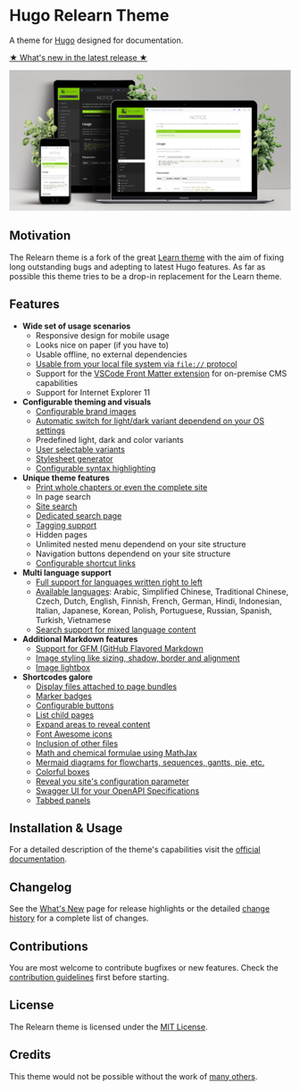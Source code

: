 # Hugo Relearn Theme

A theme for [Hugo](https://gohugo.io/) designed for documentation.

[★ What's new in the latest release ★](https://mcshelby.github.io/hugo-theme-relearn/basics/migration)

![Image of the Relearn theme in light and dark mode on phone, tablet and desktop](https://github.com/McShelby/hugo-theme-relearn/raw/main/images/hero.png)

## Motivation

The Relearn theme is a fork of the great [Learn theme](https://github.com/matcornic/hugo-theme-learn) with the aim of fixing long outstanding bugs and adepting to latest Hugo features. As far as possible this theme tries to be a drop-in replacement for the Learn theme.

## Features

- **Wide set of usage scenarios**
  - Responsive design for mobile usage
  - Looks nice on paper (if you have to)
  - Usable offline, no external dependencies
  - [Usable from your local file system via `file://` protocol](https://mcshelby.github.io/hugo-theme-relearn/basics/configuration#serving-your-page-from-the-filesystem)
  - Support for the [VSCode Front Matter extension](https://github.com/estruyf/vscode-front-matter) for on-premise CMS capabilities
  - Support for Internet Explorer 11
- **Configurable theming and visuals**
  - [Configurable brand images](https://mcshelby.github.io/hugo-theme-relearn/basics/customization#change-the-logo)
  - [Automatic switch for light/dark variant dependend on your OS settings](https://mcshelby.github.io/hugo-theme-relearn/basics/customization#adjusting-to-os-settings)
  - Predefined light, dark and color variants
  - [User selectable variants](https://mcshelby.github.io/hugo-theme-relearn/basics/customization#multiple-variants)
  - [Stylesheet generator](https://mcshelby.github.io/hugo-theme-relearn/basics/generator)
  - [Configurable syntax highlighting](https://mcshelby.github.io/hugo-theme-relearn/cont/syntaxhighlight)
- **Unique theme features**
  - [Print whole chapters or even the complete site](https://mcshelby.github.io/hugo-theme-relearn/basics/configuration#activate-print-support)
  - In page search
  - [Site search](https://mcshelby.github.io/hugo-theme-relearn/basics/configuration#activate-search)
  - [Dedicated search page](https://mcshelby.github.io/hugo-theme-relearn/basics/configuration#activate-dedicated-search-page)
  - [Tagging support](https://mcshelby.github.io/hugo-theme-relearn/cont/tags)
  - Hidden pages
  - Unlimited nested menu dependend on your site structure
  - Navigation buttons dependend on your site structure
  - [Configurable shortcut links](https://mcshelby.github.io/hugo-theme-relearn/cont/menushortcuts)
- **Multi language support**
  - [Full support for languages written right to left](https://mcshelby.github.io/hugo-theme-relearn/cont/i18n)
  - [Available languages](https://mcshelby.github.io/hugo-theme-relearn/cont/i18n#basic-configuration): Arabic, Simplified Chinese, Traditional Chinese, Czech, Dutch, English, Finnish, French, German, Hindi, Indonesian, Italian, Japanese, Korean, Polish, Portuguese, Russian, Spanish, Turkish, Vietnamese
  - [Search support for mixed language content](https://mcshelby.github.io/hugo-theme-relearn/cont/i18n#search)
- **Additional Markdown features**
  - [Support for GFM (GitHub Flavored Markdown](https://mcshelby.github.io/hugo-theme-relearn/cont/markdown)
  - [Image styling like sizing, shadow, border and alignment](https://mcshelby.github.io/hugo-theme-relearn/cont/markdown#further-image-formatting)
  - [Image lightbox](https://mcshelby.github.io/hugo-theme-relearn/cont/markdown#further-image-formatting#lightbox)
- **Shortcodes galore**
  - [Display files attached to page bundles](https://mcshelby.github.io/hugo-theme-relearn/shortcodes/attachments)
  - [Marker badges](https://mcshelby.github.io/hugo-theme-relearn/shortcodes/badge)
  - [Configurable buttons](https://mcshelby.github.io/hugo-theme-relearn/shortcodes/button)
  - [List child pages](https://mcshelby.github.io/hugo-theme-relearn/shortcodes/children)
  - [Expand areas to reveal content](https://mcshelby.github.io/hugo-theme-relearn/shortcodes/expand)
  - [Font Awesome icons](https://mcshelby.github.io/hugo-theme-relearn/shortcodes/icon)
  - [Inclusion of other files](https://mcshelby.github.io/hugo-theme-relearn/shortcodes/include)
  - [Math and chemical formulae using MathJax](https://mcshelby.github.io/hugo-theme-relearn/shortcodes/math)
  - [Mermaid diagrams for flowcharts, sequences, gantts, pie, etc.](https://mcshelby.github.io/hugo-theme-relearn/shortcodes/mermaid)
  - [Colorful boxes](https://mcshelby.github.io/hugo-theme-relearn/shortcodes/notice)
  - [Reveal you site's configuration parameter](https://mcshelby.github.io/hugo-theme-relearn/shortcodes/siteparam)
  - [Swagger UI for your OpenAPI Specifications](https://mcshelby.github.io/hugo-theme-relearn/shortcodes/swagger)
  - [Tabbed panels](https://mcshelby.github.io/hugo-theme-relearn/shortcodes/tabs)

## Installation & Usage

For a detailed description of the theme's capabilities visit the [official documentation](https://mcshelby.github.io/hugo-theme-relearn/).

## Changelog

See the [What's New](https://mcshelby.github.io/hugo-theme-relearn/basics/migration) page for release highlights or the detailed [change history](https://mcshelby.github.io/hugo-theme-relearn/basics/history) for a complete list of changes.

## Contributions

You are most welcome to contribute bugfixes or new features. Check the [contribution guidelines](https://mcshelby.github.io/hugo-theme-relearn/dev/contributing) first before starting.

## License

The Relearn theme is licensed under the [MIT License](https://github.com/McShelby/hugo-theme-relearn/blob/main/LICENSE).

## Credits

This theme would not be possible without the work of [many others](https://mcshelby.github.io/hugo-theme-relearn/more/credits).

